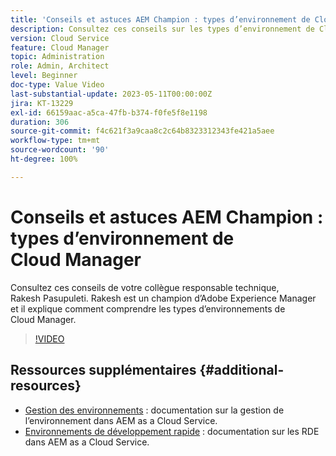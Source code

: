 ```yaml
---
title: 'Conseils et astuces AEM Champion : types d’environnement de Cloud Manager'
description: Consultez ces conseils sur les types d’environnement de Cloud Manager de Rakesh Pasupuleti, champion et expert d’AEM.
version: Cloud Service
feature: Cloud Manager
topic: Administration
role: Admin, Architect
level: Beginner
doc-type: Value Video
last-substantial-update: 2023-05-11T00:00:00Z
jira: KT-13229
exl-id: 66159aac-a5ca-47fb-b374-f0fe5f8e1198
duration: 306
source-git-commit: f4c621f3a9caa8c2c64b8323312343fe421a5aee
workflow-type: tm+mt
source-wordcount: '90'
ht-degree: 100%

---
```


# Conseils et astuces AEM Champion : types d’environnement de Cloud Manager

Consultez ces conseils de votre collègue responsable technique, Rakesh Pasupuleti. Rakesh est un champion d’Adobe Experience Manager et il explique comment comprendre les types d’environnements de Cloud Manager.

>[!VIDEO](https://video.tv.adobe.com/v/3419297?quality=12&learn=on)

## Ressources supplémentaires {#additional-resources}

* [Gestion des environnements](https://experienceleague.adobe.com/docs/experience-manager-cloud-service/content/implementing/using-cloud-manager/manage-environments.html?lang=fr) : documentation sur la gestion de l’environnement dans AEM as a Cloud Service.
* [Environnements de développement rapide](https://experienceleague.adobe.com/docs/experience-manager-cloud-service/content/implementing/developing/rapid-development-environments.html?lang=fr) : documentation sur les RDE dans AEM as a Cloud Service.
